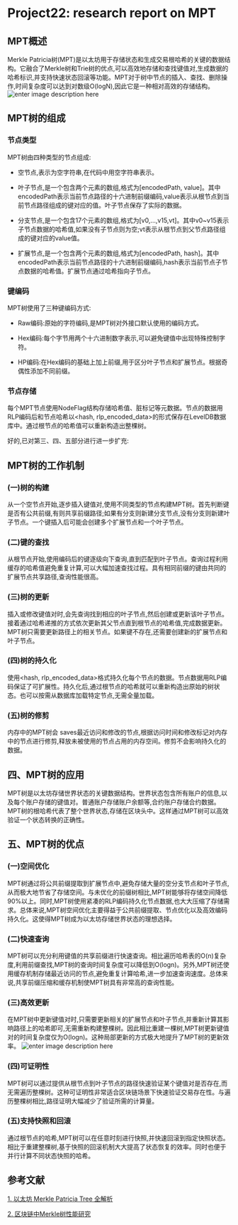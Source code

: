 # Project22: research report on MPT

## MPT概述

Merkle Patricia树(MPT)是以太坊用于存储状态和生成交易根哈希的关键的数据结构。它融合了Merkle树和Trie树的优点,可以高效地存储和查找键值对,生成数据的哈希标识,并支持快速状态回滚等功能。MPT对于树中节点的插入、查找、删除操作,时间复杂度可以达到对数级O(logN),因此它是一种相对高效的存储结构。
![enter image description here](https://pic1.zhimg.com/70/v2-f2bf532635c2234b190ea88fbd7a3475_1440w.avis?source=172ae18b&biz_tag=Post)

## MPT树的组成

### 节点类型

MPT树由四种类型的节点组成:

 - 空节点,表示为空字符串,在代码中用空字符串表示。

 - 叶子节点,是一个包含两个元素的数组,格式为[encodedPath, value]。其中encodedPath表示当前节点路径的十六进制前缀编码,value表示从根节点到当前节点路径组成的键对应的值。叶子节点保存了实际的数据。

 - 分支节点,是一个包含17个元素的数组,格式为[v0,...,v15,vt]。其中v0~v15表示子节点数据的哈希值,如果没有子节点则为空;vt表示从根节点到父节点路径组成的键对应的value值。

 - 扩展节点,是一个包含两个元素的数组,格式为[encodedPath, hash]。其中encodedPath表示当前节点路径的十六进制前缀编码,hash表示当前节点子节点数据的哈希值。扩展节点通过哈希指向子节点。

### 键编码

MPT树使用了三种键编码方式:

 - Raw编码:原始的字符编码,是MPT树对外接口默认使用的编码方式。

 - Hex编码:每个字节用两个十六进制数字表示,可以避免键值中出现特殊控制字符。

 - HP编码:在Hex编码的基础上加上前缀,用于区分叶子节点和扩展节点。根据奇偶性添加不同前缀。

### 节点存储

每个MPT节点使用NodeFlag结构存储哈希值、脏标记等元数据。节点的数据用RLP编码后和节点哈希以<hash, rlp_encoded_data>的形式保存在LevelDB数据库中。通过根节点的哈希值可以重新构造出整棵树。


好的,已对第三、四、五部分进行进一步扩充:

## MPT树的工作机制

### (一)树的构建

从一个空节点开始,逐步插入键值对,使用不同类型的节点构建MPT树。首先判断键是否有公共前缀,有则共享前缀路径;如果有分支则新建分支节点,没有分支则新建叶子节点。一个键插入后可能会创建多个扩展节点和一个叶子节点。

### (二)键的查找

从根节点开始,使用编码后的键逐级向下查询,直到匹配到叶子节点。查询过程利用缓存的哈希值避免重复计算,可以大幅加速查找过程。具有相同前缀的键由共同的扩展节点共享路径,查询性能很高。

### (三)树的更新

插入或修改键值对时,会先查询找到相应的叶子节点,然后创建或更新该叶子节点。接着通过哈希递推的方式依次更新其父节点直到根节点的哈希值,完成数据更新。MPT树只需要更新路径上的相关节点。如果键不存在,还需要创建新的扩展节点和叶子节点。

### (四)树的持久化

使用&lt;hash, rlp_encoded_data&gt;格式持久化每个节点的数据。节点数据用RLP编码保证了可扩展性。持久化后,通过根节点的哈希就可以重新构造出原始的树状态。也可以按需从数据库加载特定节点,无需全量加载。

### (五)树的修剪 

内存中的MPT树会 saves最近访问和修改的节点,根据访问时间和修改标记对内存中的节点进行修剪,释放未被使用的节点占用的内存空间。修剪不会影响持久化的数据。

## 四、MPT树的应用

MPT树是以太坊存储世界状态的关键数据结构。世界状态包含所有账户的信息,以及每个账户存储的键值对。普通账户存储账户余额等,合约账户存储合约数据。MPT树的根哈希代表了整个世界状态,存储在区块头中。这样通过MPT树可以高效验证一个状态转换的正确性。


## 五、MPT树的优点

### (一)空间优化

MPT树通过将公共前缀提取到扩展节点中,避免存储大量的空分支节点和叶子节点,从而极大地节省了存储空间。与未优化的前缀树相比,MPT树能够将存储空间降低90%以上。同时,MPT树使用紧凑的RLP编码持久化节点数据,也大大压缩了存储需求。总体来说,MPT树空间优化主要得益于公共前缀提取、节点优化以及高效编码持久化。这使得MPT树成为以太坊存储世界状态的理想选择。

### (二)快速查询

MPT树可以充分利用键值的共享前缀进行快速查询。相比遍历哈希表的O(n)复杂度,利用前缀查找,MPT树的查询时间复杂度可以降低到O(logn)。另外,MPT树还使用缓存机制存储最近访问的节点,避免重复计算哈希,进一步加速查询速度。总体来说,共享前缀压缩和缓存机制使MPT树具有非常高的查询性能。

### (三)高效更新  

在MPT树中更新键值对时,只需要更新相关的扩展节点和叶子节点,并重新计算其影响路径上的哈希即可,无需重新构建整棵树。因此相比重建一棵树,MPT树更新键值对的时间复杂度仅为O(logn)。这种局部更新的方式极大地提升了MPT树的更新效率。
![enter image description here](https://pic1.zhimg.com/80/v2-1acfb4f6da08977b33ee75e349f83d88_720w.webp)

### (四)可证明性  

MPT树可以通过提供从根节点到叶子节点的路径快速验证某个键值对是否存在,而无需遍历整棵树。这种可证明性非常适合区块链场景下快速验证交易存在性。与遍历整棵树相比,路径证明大幅减少了验证所需的计算量。

### (五)支持快照和回滚

通过根节点的哈希,MPT树可以在任意时刻进行快照,并快速回滚到指定快照状态。相比于重建整棵树,基于快照的回滚机制大大提高了状态恢复的效率。同时也便于并行计算不同状态快照的哈希。

## 参考文献
[1. 以太坊 Merkle Patricia Tree 全解析](https://zhuanlan.zhihu.com/p/46702178)

[2. 区块链中Merkle树性能研究](http://c-s-a.org.cn/html/2020/9/7528.html)


